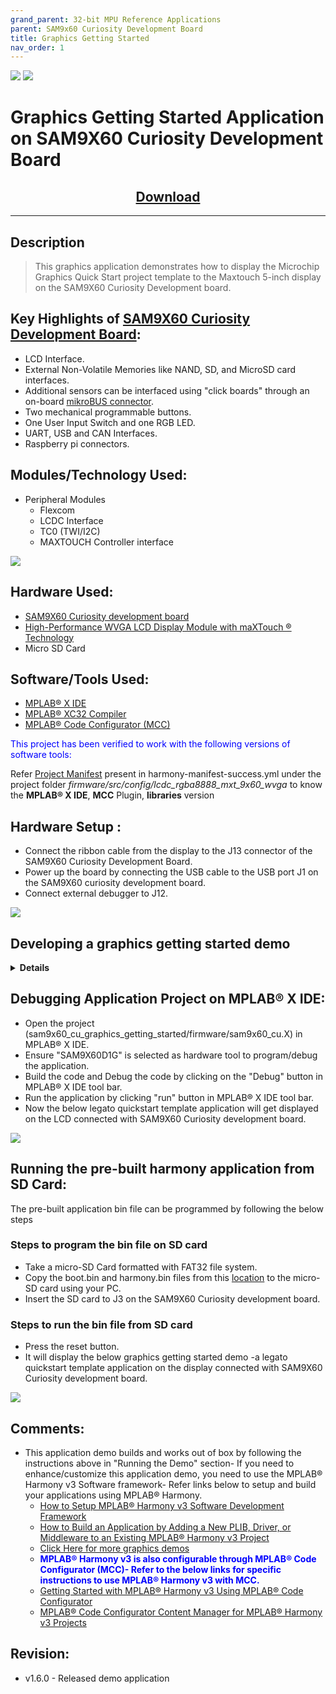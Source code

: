 ```yaml
---
grand_parent: 32-bit MPU Reference Applications
parent: SAM9x60 Curiosity Development Board
title: Graphics Getting Started
nav_order: 1
---
```


<img src = "images/microchip_logo.png">

<img src = "images/microchip_mplab_harmony_logo_small.png">

# Graphics Getting Started  Application on SAM9X60 Curiosity Development Board
<h2 align="center"> <a href="https://github.com/Microchip-MPLAB-Harmony/reference_apps/releases/latest/download/sam9x60_cu_graphics_getting_started.zip" > Download </a> </h2>

-----
## Description

>  This graphics application demonstrates how to display the Microchip Graphics Quick Start project template to the Maxtouch 5-inch display on the SAM9X60 Curiosity Development board.

## Key Highlights of [SAM9X60 Curiosity Development Board](https://www.microchip.com/en-us/development-tool/EV40E67A):

* LCD Interface.
* External Non-Volatile Memories like NAND, SD, and MicroSD card interfaces.
* Additional sensors can be interfaced using "click boards" through an on-board [mikroBUS connector](https://www.mikroe.com/click).
* Two mechanical programmable buttons.
* One User Input Switch and one RGB LED.
* UART, USB and CAN Interfaces.
* Raspberry pi connectors.


## Modules/Technology Used:

- Peripheral Modules
    - Flexcom
    - LCDC Interface
    - TC0 (TWI/I2C)
    - MAXTOUCH Controller interface  <br>
<img src = "images/project_graph.png" align="middle">

## Hardware Used:  

- [SAM9X60 Curiosity development board](https://www.microchip.com/en-us/development-tool/EV40E67A)
- [High-Performance WVGA LCD Display Module with maXTouch ® Technology](https://www.microchip.com/en-us/development-tool/AC320005-5)
- Micro SD Card

## Software/Tools Used:
- [MPLAB® X IDE](https://microchipdeveloper.com/mplabx:installation)
- [MPLAB® XC32 Compiler](https://microchipdeveloper.com/install:xc32)
- [MPLAB® Code Configurator (MCC)](https://microchipdeveloper.com/install:mcc)

<span style="color:blue"> This project has been verified to work with the following versions of software tools:</span>

Refer [Project Manifest](./firmware/src/config/lcdc_rgba8888_mxt_9x60_wvga/harmony-manifest-success.yml) present in harmony-manifest-success.yml under the project folder *firmware/src/config/lcdc_rgba8888_mxt_9x60_wvga* to know the **MPLAB® X IDE**, **MCC** Plugin, **libraries**  version

## Hardware Setup : <span id="Setup1"><span>
- Connect the ribbon cable from the display to the J13 connector of the SAM9X60 Curiosity Development Board.
- Power up the board by connecting the USB cable to the USB port J1 on the SAM9X60 curiosity development board.
- Connect external debugger to J12.    <br>
 
<img src = "images/hardware_setup1.png">

## Developing a graphics getting started demo
<details>
  <summary><B>Details</B></summary>
- Launch MPLAB® X IDE- From the main menu, click on File, then New Project. Under "Projects" choose `32-bit MCC  Harmony Project`, click Next- For `Framework Path` choose the location on your PC where you want to download the Harmony 3 framework- Click Next.  <br>
<img src = "images/step1.png"> <br>
<img src = "images/step2.png">  <br>
- Enter `Location` , `Folder` and `Name` of the project. Click Next.  <br>
<img src = "images/step3.png">  <br>
- In the `Configuration Settings` window, for `Name`  enter `lcdc_rgba8888_mxt_9x60_wvga`, for `Device Family` select `SAM`, for `Target Device` select `SAM9X60D1G`. Click Finish.  <br>  
This creates an empty project and set this project as `main project` if there are other projects open in the project explorer window.  <br>
<img src = "images/step4.png">  <br>
- From main menu, click on `Tools` -> `Embedded` -> `MPLAB® Code Configurator` or click MCC button in the MPLAB® X IDE tool bar. It will launch Content manger Wizard. Then select MPLAB® Harmony.  <br>
<img src = "images/step5.png">  <br>
- In addition to the required packages, download the optional packages gfx_sam9x60, bsp, csp, core, gfx, dev_packs  and then click Finish. Content download will take some time. Please wait till all the contents are downloaded.  <br>
<img src = "images/step7.png">  <br>
- Now project graph will be displayed. From device resource add `Board Support Packages`  for `SAM9X60 Curiosity Kit BSP` to `Project Graph`.  <br>
<img src = "images/step8.png">  <br>
- From device resource add Graphics -> Templates -> `Legato Graphics w/PDA TM5000 Display` to `Project Graph`. You will be prompted to allow auto-connection and auto-activation  of several components- Click on Yes for all of them except “FreeRTOS".  <br>
<img src = "images/step9.png">  <br>
- Choosing the `Legato Graphics w/PDA TM5000 Display` template automatically populates rest of the project components. This can be seen in the way the project graph is setup and connected.  <br>
- In the project graph, click on `Flexcom6`. In the `Configuration Options` window, select clock speed as 100,000 (100KHz).    <br>
<img src = "images/step10.png">  <br>
- In the project graph, click on `LE LCDC Driver`. In the `Configuration Options` window, select output color mode  as 18BPP.  <br>
<img src = "images/step11.png">  <br>
- From the project graph window, plugins menu select `Pin Configuration`.  <br>
<img src = "images/step12.png">  <br>
- You can see that PA30 and PA31 are set to FLEXCOM6. Enable pullups for those pins. Ensure  all the pins are configured as below:  <br>
<img src = "images/step13.png">  <br>
- Now Save all. Then click generate code. This will generate code for all the peripherals that have been added in the project graph.  <br>
<img src = "images/step14.png">  <br>
- Now let us use Microchip Graphics Composer(MGC) to design the graphics to be displayed on the LCD screen and generate the legato library. From the Project graph -> plugin, launch Legato Graphics Composer. (From next software update, this plugin will be renamed to Microchip Graphics Composer)  <br>
<img src = "images/step15.png">  <br>
- From the window that pops-up, click on `Create a new project` using the new project wizard.  <br>
<img src = "images/step16.png">  <br>
- In the `Display Configuration` window, choose `WVGA (800x480)` for `Presets` and click on Apply. You will see that the Width and Height are updated. Click Next.  <br>
<img src = "images/step17.png">  <br>
- For `Color Mode` -> select RGBA_8888. Click Next. For `Memory Profile` -> select `MPU`. Click Next. In the `Project Template` window, select the `Start with a basic quickstart project template` checkbox. Click Next. Click Finish  <br>
- You will see the following screen generated by the composer.  <br>
<img src = "images/step18.png">  <br>
- After the graphics display is composed, you can generate the design files by clicking the `Generate Code` from the File option in the main menu .  <br>
<img src = "images/step19.png">  <br>
- You can save the design files by clicking on File from the main menu and selecting `Save As`. Provide a filename with <configuration_name>_design and save it in the <configuration folder>( That way the next time MGC is launched, the design file is automatically opened) and click Save.  <br>
<img src = "images/step20.png">  <br>
- You can now exit Microchip Graphics Composer by clicking on Exit from File option in the main menu.  <br>
- From MCC, click on Generate Code. This will generate code for the quickstart template designed using Microchip Graphics Composer.  <br>
<img src = "images/step14.png">  <br>
- Lastly change the following code. In Legato -> renderer -> legato_renderer.c, add proper section for no cache attribute as shown below:  <br>
The `.region_nocache` memory location is defined in the linker file and lets the linker know which memory region is to be used for scratch buffers.  <br>
<img src = "images/step24.png">  <br>
- Now right click on the project and click `Properties`. For `Connected Hardware Tool` -> select connected hardware debugger used, for `Compiler Toolchain` -> select XC32 and click Apply.  <br>
<img src = "images/step25.png">  <br>
- From J-32 , `Option categories` choose `Communication` and for `JTAG Method`, select `4-wire JTAG`.  <br>
<img src = "images/step21.png">  <br>
- Select Bootstrap for Categories and select the `Use Bootstrap` checkbox. For `bootstrap file` -> select the at91bootstrap elf file from [here](./firmware/sam9x60_cu.X/)- Click on Apply and OK.  <br>
<img src = "images/step22.png">  <br>
- Clean and build the project. You should see a message on the output console that the project was successfully built. This completes the development of the basic graphics quickstart getting started  application.  <br>
</details>  

## Debugging Application Project on MPLAB® X IDE:  
- Open the project (sam9x60_cu_graphics_getting_started/firmware/sam9x60_cu.X) in MPLAB® X IDE.  
- Ensure "SAM9X60D1G" is selected as hardware tool to program/debug the application.  
- Build the code and Debug the code by clicking on the "Debug" button in MPLAB® X IDE tool bar.   
- Run the application by clicking "run" button in MPLAB® X IDE tool bar.  
- Now the below legato quickstart template application will get displayed on the LCD connected with SAM9X60 Curiosity development board.  

<img src = "images/step26.png">  

## Running the pre-built harmony application from SD Card:
The pre-built application bin file can be programmed by following the below steps

### Steps to program the bin file on SD card
- Take a micro-SD Card formatted with FAT32 file system.  
- Copy the boot.bin and harmony.bin files from this [location](./hex) to the micro-SD card using your PC.  
- Insert the SD card to J3 on the SAM9X60 Curiosity development board.  

### Steps to run the bin file from SD card 
- Press the reset button.
- It will display the  below graphics getting started demo -a legato quickstart template application on the display connected with SAM9X60 Curiosity development board.

<img src = "images/step26.png">

## Comments:
- This application demo builds and works out of box by following the instructions above in "Running the Demo" section- If you need to enhance/customize this application demo, you need to use the MPLAB® Harmony v3 Software framework- Refer links below to setup and build your applications using MPLAB® Harmony.
    - [How to Setup MPLAB® Harmony v3 Software Development Framework](https://ww1.microchip.com/downloads/en/DeviceDoc/How_to_Setup_MPLAB_%20Harmony_v3_Software_Development_Framework_DS90003232C.pdf)
    - [How to Build an Application by Adding a New PLIB, Driver, or Middleware to an Existing MPLAB® Harmony v3 Project](https://microchipdeveloper.com/32mpu:sam9x60-ek-h3-csp-app)
	- [Click Here for more graphics demos](https://github.com/Microchip-MPLAB-Harmony/gfx_apps_sam_9x60)  
    - <span style="color:blue"> **MPLAB® Harmony v3 is also configurable through MPLAB® Code Configurator (MCC)- Refer to the below links for specific instructions to use MPLAB® Harmony v3 with MCC.**</span>
    - [Getting Started with MPLAB® Harmony v3 Using MPLAB® Code Configurator](https://www.youtube.com/watch?v=KdhltTWaDp0)
    - [MPLAB® Code Configurator Content Manager for MPLAB® Harmony v3 Projects](https://www.youtube.com/watch?v=PRewTzrI3iE)

## Revision:
- v1.6.0 - Released demo application
